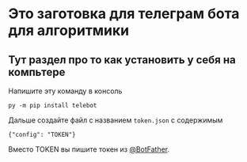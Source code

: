 # Это заготовка для телеграм бота для алгоритмики
## Тут раздел про то как установить у себя на компьтере
Напишите эту команду в консоль
```
py -m pip install telebot
```
Дальше создайте файл с названием `token.json` с содержимым
```
{"config": "TOKEN"}
```
Вместо TOKEN вы пишите токен из [@BotFather](https://t.me/BotFather/).